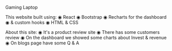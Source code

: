 Gaming Laptop

This website built using:
◉ React 
◉ Bootstrap
◉ Recharts for the dashboard
◉ & custom hooks
◉ HTML & CSS

About this site:
◉ It's a product review site
◉ There has some customers review
◉ On the dashboard we showed some charts about Invest & revenue
◉ On blogs page have some Q & A